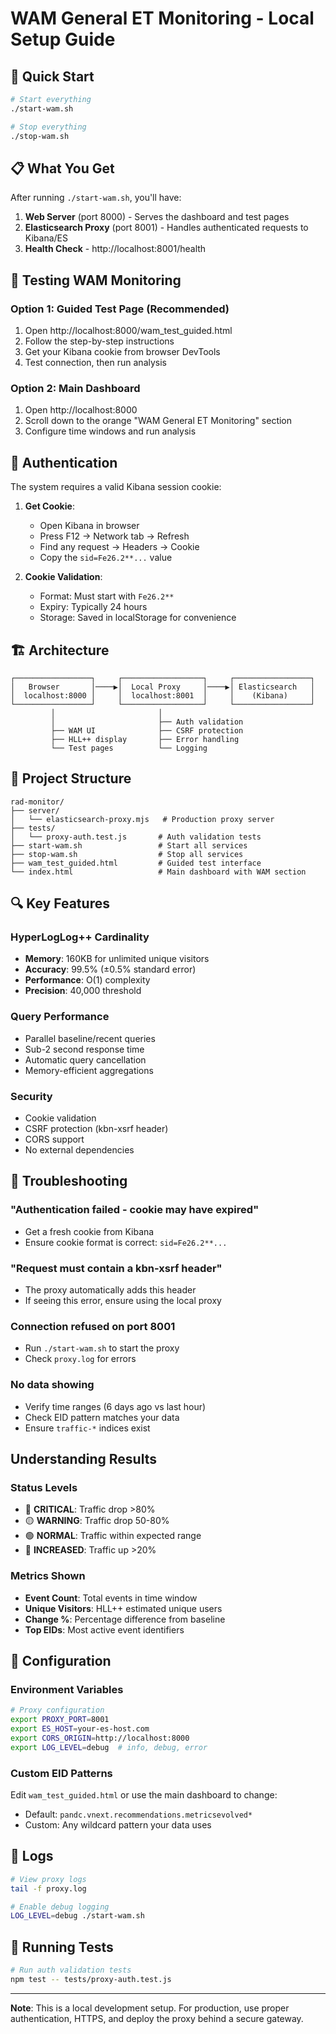 # WAM General ET Monitoring - Local Setup Guide

## 🚀 Quick Start

```bash
# Start everything
./start-wam.sh

# Stop everything
./stop-wam.sh
```

## 📋 What You Get

After running `./start-wam.sh`, you'll have:

1. **Web Server** (port 8000) - Serves the dashboard and test pages
2. **Elasticsearch Proxy** (port 8001) - Handles authenticated requests to Kibana/ES
3. **Health Check** - http://localhost:8001/health

## 🔧 Testing WAM Monitoring

### Option 1: Guided Test Page (Recommended)
1. Open http://localhost:8000/wam_test_guided.html
2. Follow the step-by-step instructions
3. Get your Kibana cookie from browser DevTools
4. Test connection, then run analysis

### Option 2: Main Dashboard
1. Open http://localhost:8000
2. Scroll down to the orange "WAM General ET Monitoring" section
3. Configure time windows and run analysis

## 🔑 Authentication

The system requires a valid Kibana session cookie:

1. **Get Cookie**:
   - Open Kibana in browser
   - Press F12 → Network tab → Refresh
   - Find any request → Headers → Cookie
   - Copy the `sid=Fe26.2**...` value

2. **Cookie Validation**:
   - Format: Must start with `Fe26.2**`
   - Expiry: Typically 24 hours
   - Storage: Saved in localStorage for convenience

## 🏗️ Architecture

```
┌─────────────────┐     ┌──────────────────┐     ┌─────────────────┐
│   Browser       │────▶│  Local Proxy     │────▶│ Elasticsearch   │
│  localhost:8000 │     │  localhost:8001  │     │    (Kibana)     │
└─────────────────┘     └──────────────────┘     └─────────────────┘
         │                       │
         │                       ├── Auth validation
         ├── WAM UI              ├── CSRF protection
         ├── HLL++ display       ├── Error handling
         └── Test pages          └── Logging
```

## 📁 Project Structure

```
rad-monitor/
├── server/
│   └── elasticsearch-proxy.mjs   # Production proxy server
├── tests/
│   └── proxy-auth.test.js       # Auth validation tests
├── start-wam.sh                 # Start all services
├── stop-wam.sh                  # Stop all services
├── wam_test_guided.html         # Guided test interface
└── index.html                   # Main dashboard with WAM section
```

## 🔍 Key Features

### HyperLogLog++ Cardinality
- **Memory**: 160KB for unlimited unique visitors
- **Accuracy**: 99.5% (±0.5% standard error)
- **Performance**: O(1) complexity
- **Precision**: 40,000 threshold

### Query Performance
- Parallel baseline/recent queries
- Sub-2 second response time
- Automatic query cancellation
- Memory-efficient aggregations

### Security
- Cookie validation
- CSRF protection (kbn-xsrf header)
- CORS support
- No external dependencies

## 🐛 Troubleshooting

### "Authentication failed - cookie may have expired"
- Get a fresh cookie from Kibana
- Ensure cookie format is correct: `sid=Fe26.2**...`

### "Request must contain a kbn-xsrf header"
- The proxy automatically adds this header
- If seeing this error, ensure using the local proxy

### Connection refused on port 8001
- Run `./start-wam.sh` to start the proxy
- Check `proxy.log` for errors

### No data showing
- Verify time ranges (6 days ago vs last hour)
- Check EID pattern matches your data
- Ensure `traffic-*` indices exist

##  Understanding Results

### Status Levels
- 🔴 **CRITICAL**: Traffic drop >80%
- 🟡 **WARNING**: Traffic drop 50-80%
- 🟢 **NORMAL**: Traffic within expected range
- 🔵 **INCREASED**: Traffic up >20%

### Metrics Shown
- **Event Count**: Total events in time window
- **Unique Visitors**: HLL++ estimated unique users
- **Change %**: Percentage difference from baseline
- **Top EIDs**: Most active event identifiers

## 🔧 Configuration

### Environment Variables
```bash
# Proxy configuration
export PROXY_PORT=8001
export ES_HOST=your-es-host.com
export CORS_ORIGIN=http://localhost:8000
export LOG_LEVEL=debug  # info, debug, error
```

### Custom EID Patterns
Edit `wam_test_guided.html` or use the main dashboard to change:
- Default: `pandc.vnext.recommendations.metricsevolved*`
- Custom: Any wildcard pattern your data uses

## 📝 Logs

```bash
# View proxy logs
tail -f proxy.log

# Enable debug logging
LOG_LEVEL=debug ./start-wam.sh
```

## 🧪 Running Tests

```bash
# Run auth validation tests
npm test -- tests/proxy-auth.test.js
```

---

**Note**: This is a local development setup. For production, use proper authentication, HTTPS, and deploy the proxy behind a secure gateway.